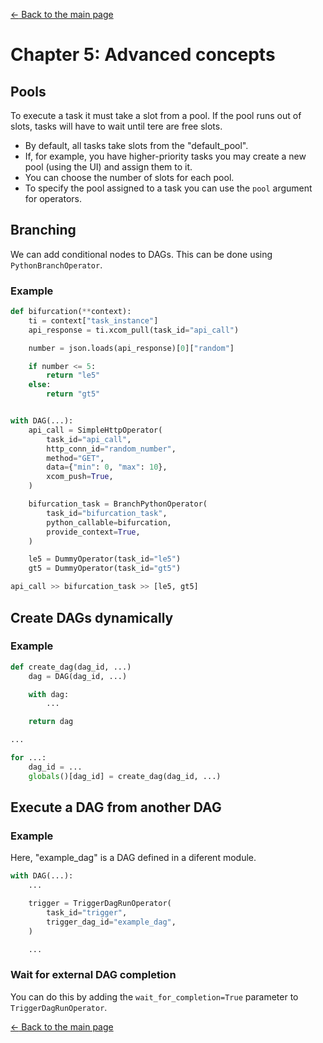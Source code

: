 [$\leftarrow$ Back to the main page](./apache-airflow.md)


# Chapter 5: Advanced concepts


## Pools

To execute a task it must take a slot from a pool. If the pool runs out of slots, tasks will have to wait until tere are free slots.

  - By default, all tasks take slots from the "default_pool".
  - If, for example, you have higher-priority tasks you may create a new pool (using the UI) and assign them to it.
  - You can choose the number of slots for each pool.
  - To specify the pool assigned to a task you can use the `pool` argument for operators.


## Branching

We can add conditional nodes to DAGs. This can be done using `PythonBranchOperator`.


### Example

```Python 3
def bifurcation(**context):
    ti = context["task_instance"]
    api_response = ti.xcom_pull(task_id="api_call")

    number = json.loads(api_response)[0]["random"]

    if number <= 5:
        return "le5"
    else:
        return "gt5"


with DAG(...):
    api_call = SimpleHttpOperator(
        task_id="api_call",
        http_conn_id="random_number",
        method="GET",
        data={"min": 0, "max": 10},
        xcom_push=True,
    )

    bifurcation_task = BranchPythonOperator(
        task_id="bifurcation_task",
        python_callable=bifurcation,
        provide_context=True,
    )

    le5 = DummyOperator(task_id="le5")
    gt5 = DummyOperator(task_id="gt5")

api_call >> bifurcation_task >> [le5, gt5]
```


## Create DAGs dynamically


### Example

```Python 3
def create_dag(dag_id, ...)
    dag = DAG(dag_id, ...)

    with dag:
        ...

    return dag

...

for ...:
    dag_id = ...
    globals()[dag_id] = create_dag(dag_id, ...)
```


## Execute a DAG from another DAG


### Example

Here, "example_dag" is a DAG defined in a diferent module.

```Python 3
with DAG(...):
    ...

    trigger = TriggerDagRunOperator(
        task_id="trigger",
        trigger_dag_id="example_dag",
    )

    ...
```


### Wait for external DAG completion

You can do this by adding the `wait_for_completion=True` parameter to `TriggerDagRunOperator`.


[$\leftarrow$ Back to the main page](./apache-airflow.md)
